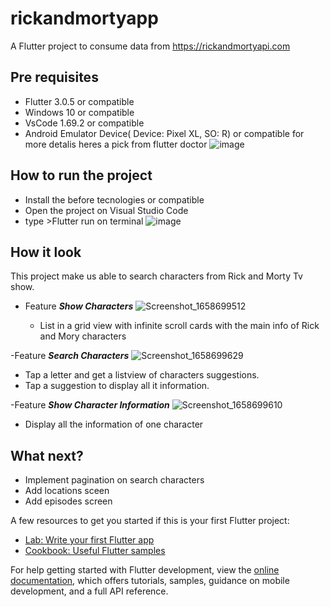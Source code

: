 # rickandmortyapp

A Flutter project to consume data from https://rickandmortyapi.com
## Pre requisites
  - Flutter 3.0.5 or compatible
  - Windows 10 or compatible
  - VsCode 1.69.2 or compatible
  - Android Emulator Device( Device: Pixel XL, SO: R) or compatible
  for more detalis heres a pick from flutter doctor
  ![image](https://user-images.githubusercontent.com/30781044/180667681-09b13505-d816-4d26-8fd3-8401649c64af.png)
  
## How to run the project
  - Install the before tecnologies or compatible
  - Open the project on Visual Studio Code
  - type >Flutter run on terminal
  ![image](https://user-images.githubusercontent.com/30781044/180668126-c3692532-02a2-483e-9d57-a9b37fd0e2b5.png)

  
## How it look


This project make us able to search characters from Rick and Morty Tv show.
- Feature ***Show Characters***
![Screenshot_1658699512](https://user-images.githubusercontent.com/30781044/180667269-45f38953-aa61-40d0-9c84-a633b3f92d64.png)

  - List in a grid view with infinite scroll cards with the main info of Rick and Mory characters
  
  
-Feature ***Search Characters***
   ![Screenshot_1658699629](https://user-images.githubusercontent.com/30781044/180667313-cd9401a1-f2fb-430b-9b56-d2790e55f4d1.png)  
  
  - Tap a letter and get a listview of characters suggestions.
  - Tap a suggestion to display all it information. 
  
 -Feature ***Show Character Information***
 ![Screenshot_1658699610](https://user-images.githubusercontent.com/30781044/180667412-50bd1df3-2732-47f3-a699-fb942259af65.png)

  - Display all the information of one character
  
 ## What next?
 - Implement pagination on search characters
 - Add locations sceen
 - Add episodes screen
  

A few resources to get you started if this is your first Flutter project:

- [Lab: Write your first Flutter app](https://docs.flutter.dev/get-started/codelab)
- [Cookbook: Useful Flutter samples](https://docs.flutter.dev/cookbook)

For help getting started with Flutter development, view the
[online documentation](https://docs.flutter.dev/), which offers tutorials,
samples, guidance on mobile development, and a full API reference.
